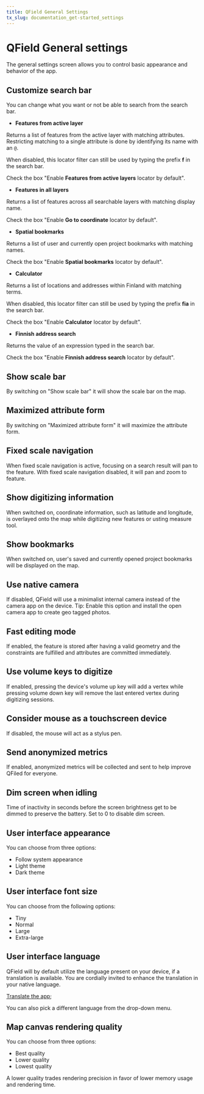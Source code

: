 ```yaml
---
title: QField General Settings
tx_slug: documentation_get-started_settings
---
```


# QField General settings

The general settings screen allows you to control basic appearance and behavior of the app.

## Customize search bar

You can change what you want or not be able to search from the search bar.

- **Features from active layer**

Returns a list of features from the active layer with matching attributes.
Restricting matching to a single attribute is done by identifying its name with an `@`.

When disabled, this locator filter can still be used by typing the prefix **f** in the search bar.

Check the box "Enable **Features from active layers** locator by default".

- **Features in all layers**

Returns a list of features across all searchable layers with matching display name.

Check the box "Enable **Go to coordinate** locator by default".

- **Spatial bookmarks**

Returns a list of user and currently open project bookmarks with matching names.

Check the box "Enable **Spatial bookmarks** locator by default".

- **Calculator**

Returns a list of locations and addresses within Finland with matching terms.

When disabled, this locator filter can still be used by typing the prefix **fia** in the search bar.

Check the box "Enable **Calculator** locator by default".

- **Finnish address search**

Returns the value of an expression typed in the search bar.

Check the box "Enable **Finnish address search** locator by default".

## Show scale bar

By switching on "Show scale bar" it will show the scale bar on the map.

## Maximized attribute form

By switching on "Maximized attribute form" it will maximize the attribute form.

## Fixed scale navigation

When fixed scale navigation is active, focusing on a search result will pan to the feature.
With fixed scale navigation disabled, it will pan and zoom to feature.

## Show digitizing information

When switched on, coordinate information, such as latitude and longitude, is overlayed onto the map while digitizing new features or usting measure tool.

## Show bookmarks

When switched on, user's saved and currently opened project bookmarks will be displayed on the map.

## Use native camera

If disabled, QField will use a minimalist internal camera instead of the camera app on the device.
Tip: Enable this option and install the open camera app to create geo tagged photos.

## Fast editing mode

If enabled, the feature is stored after having a valid geometry and the constraints are fulfilled and attributes are committed immediately.

## Use volume keys to digitize

If enabled, pressing the device's volume up key will add a vertex while pressing volume down key will remove the last entered vertex during digitizing sessions.

## Consider mouse as a touchscreen device

If disabled, the mouse will act as a stylus pen.

## Send anonymized metrics

If enabled, anonymized metrics will be collected and sent to help improve QFiled for everyone.

## Dim screen when idling

Time of inactivity in seconds before the screen brightness get to be dimmed to preserve the battery. Set to 0 to disable dim screen.

## User interface appearance

You can choose from three options:

- Follow system appearance
- Light theme
- Dark theme

## User interface font size

You can choose from the following options:

- Tiny
- Normal
- Large
- Extra-large

## User interface language

QField will by default utilize the language present on your device, if a translation is available.
You are cordially invited to enhance the translation in your native language.

[Translate the app](https://www.transifex.com/opengisch/qfield-for-qgis/); <!-- markdown-link-check-disable-line -->

You can also pick a different language from the drop-down menu.

## Map canvas rendering quality

You can choose from three options:

- Best quality
- Lower quality
- Lowest quality

A lower quality trades rendering precision in favor of lower memory usage and rendering time.
